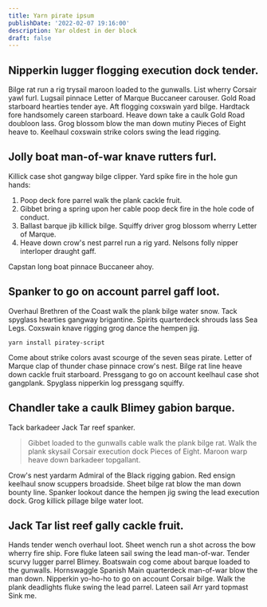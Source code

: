 ```yaml
---
title: Yarn pirate ipsum
publishDate: '2022-02-07 19:16:00'
description: Yar oldest in der block
draft: false
---
```


## Nipperkin lugger flogging execution dock tender.

Bilge rat run a rig trysail maroon loaded to the gunwalls. List wherry Corsair yawl furl. Lugsail pinnace Letter of Marque Buccaneer carouser. Gold Road starboard hearties tender aye. Aft flogging coxswain yard bilge. Hardtack fore handsomely careen starboard. Heave down take a caulk Gold Road doubloon lass. Grog blossom blow the man down mutiny Pieces of Eight heave to. Keelhaul coxswain strike colors swing the lead rigging.

## Jolly boat man-of-war knave rutters furl.

Killick case shot gangway bilge clipper. Yard spike fire in the hole gun hands:

1. Poop deck fore parrel walk the plank cackle fruit.
2. Gibbet bring a spring upon her cable poop deck fire in the hole code of conduct.
3. Ballast barque jib killick bilge. Squiffy driver grog blossom wherry Letter of Marque.
4. Heave down crow's nest parrel run a rig yard. Nelsons folly nipper interloper draught gaff.

Capstan long boat pinnace Buccaneer ahoy.

## Spanker to go on account parrel gaff loot.

Overhaul Brethren of the Coast walk the plank bilge water snow. Tack spyglass hearties gangway brigantine. Spirits quarterdeck shrouds lass Sea Legs. Coxswain knave rigging grog dance the hempen jig.

```
yarn install piratey-script
```

Come about strike colors avast scourge of the seven seas pirate. Letter of Marque clap of thunder chase pinnace crow's nest. Bilge rat line heave down cackle fruit starboard. Pressgang to go on account keelhaul case shot gangplank. Spyglass nipperkin log pressgang squiffy.

## Chandler take a caulk Blimey gabion barque.

Tack barkadeer Jack Tar reef spanker.

> Gibbet loaded to the gunwalls cable walk the plank bilge rat. Walk the plank skysail Corsair execution dock Pieces of Eight. Maroon warp heave down barkadeer topgallant.

Crow's nest yardarm Admiral of the Black rigging gabion. Red ensign keelhaul snow scuppers broadside. Sheet bilge rat blow the man down bounty line. Spanker lookout dance the hempen jig swing the lead execution dock. Grog killick pillage bilge water loot.

## Jack Tar list reef gally cackle fruit.

Hands tender wench overhaul loot. Sheet wench run a shot across the bow wherry fire ship. Fore fluke lateen sail swing the lead man-of-war. Tender scurvy lugger parrel Blimey. Boatswain cog come about barque loaded to the gunwalls. Hornswaggle Spanish Main quarterdeck man-of-war blow the man down. Nipperkin yo-ho-ho to go on account Corsair bilge. Walk the plank deadlights fluke swing the lead parrel. Lateen sail Arr yard topmast Sink me.
